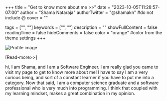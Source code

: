 +++
title = "Get to know more about me >>"
date = "2023-10-05T11:28:57-07:00"
author = "Shama Nataraja"
authorTwitter = "@shamakn" #do not include @
cover = ""


tags = ["", ""]
keywords = ["", ""]
description = ""
showFullContent = false
readingTime = false
hideComments = false
color = "orange" #color from the theme settings
+++

![Profile image](/pic.png "Image Title")

[Read-more>>]

hi, I am Shama, and I am a Software Engineer. I am really glad you came to visit my page to get to know more about me! I have to say I am a very curious being, and sort of a constant learner if you have to put me into a category. Now that said, I am a computer science graduate and a software professional who is very much into programming. I think that coupled with my learning mindset, makes a great combination in my opinion.
